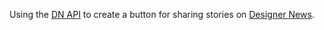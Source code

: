 Using the [DN API](http://developers.news.layervault.com/v2.html) to create a button for sharing stories on [Designer News](https://news.layervault.com/).